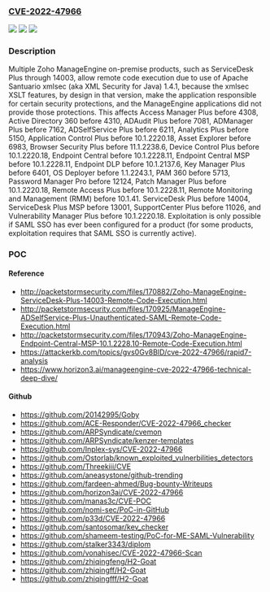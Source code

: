 ### [CVE-2022-47966](https://cve.mitre.org/cgi-bin/cvename.cgi?name=CVE-2022-47966)
![](https://img.shields.io/static/v1?label=Product&message=n%2Fa&color=blue)
![](https://img.shields.io/static/v1?label=Version&message=n%2Fa&color=blue)
![](https://img.shields.io/static/v1?label=Vulnerability&message=n%2Fa&color=brighgreen)

### Description

Multiple Zoho ManageEngine on-premise products, such as ServiceDesk Plus through 14003, allow remote code execution due to use of Apache Santuario xmlsec (aka XML Security for Java) 1.4.1, because the xmlsec XSLT features, by design in that version, make the application responsible for certain security protections, and the ManageEngine applications did not provide those protections. This affects Access Manager Plus before 4308, Active Directory 360 before 4310, ADAudit Plus before 7081, ADManager Plus before 7162, ADSelfService Plus before 6211, Analytics Plus before 5150, Application Control Plus before 10.1.2220.18, Asset Explorer before 6983, Browser Security Plus before 11.1.2238.6, Device Control Plus before 10.1.2220.18, Endpoint Central before 10.1.2228.11, Endpoint Central MSP before 10.1.2228.11, Endpoint DLP before 10.1.2137.6, Key Manager Plus before 6401, OS Deployer before 1.1.2243.1, PAM 360 before 5713, Password Manager Pro before 12124, Patch Manager Plus before 10.1.2220.18, Remote Access Plus before 10.1.2228.11, Remote Monitoring and Management (RMM) before 10.1.41. ServiceDesk Plus before 14004, ServiceDesk Plus MSP before 13001, SupportCenter Plus before 11026, and Vulnerability Manager Plus before 10.1.2220.18. Exploitation is only possible if SAML SSO has ever been configured for a product (for some products, exploitation requires that SAML SSO is currently active).

### POC

#### Reference
- http://packetstormsecurity.com/files/170882/Zoho-ManageEngine-ServiceDesk-Plus-14003-Remote-Code-Execution.html
- http://packetstormsecurity.com/files/170925/ManageEngine-ADSelfService-Plus-Unauthenticated-SAML-Remote-Code-Execution.html
- http://packetstormsecurity.com/files/170943/Zoho-ManageEngine-Endpoint-Central-MSP-10.1.2228.10-Remote-Code-Execution.html
- https://attackerkb.com/topics/gvs0Gv8BID/cve-2022-47966/rapid7-analysis
- https://www.horizon3.ai/manageengine-cve-2022-47966-technical-deep-dive/

#### Github
- https://github.com/20142995/Goby
- https://github.com/ACE-Responder/CVE-2022-47966_checker
- https://github.com/ARPSyndicate/cvemon
- https://github.com/ARPSyndicate/kenzer-templates
- https://github.com/Inplex-sys/CVE-2022-47966
- https://github.com/Ostorlab/known_exploited_vulnerbilities_detectors
- https://github.com/Threekiii/CVE
- https://github.com/aneasystone/github-trending
- https://github.com/fardeen-ahmed/Bug-bounty-Writeups
- https://github.com/horizon3ai/CVE-2022-47966
- https://github.com/manas3c/CVE-POC
- https://github.com/nomi-sec/PoC-in-GitHub
- https://github.com/p33d/CVE-2022-47966
- https://github.com/santosomar/kev_checker
- https://github.com/shameem-testing/PoC-for-ME-SAML-Vulnerability
- https://github.com/stalker3343/diplom
- https://github.com/vonahisec/CVE-2022-47966-Scan
- https://github.com/zhiqingfeng/H2-Goat
- https://github.com/zhiqingff/H2-Goat
- https://github.com/zhiqingfff/H2-Goat

